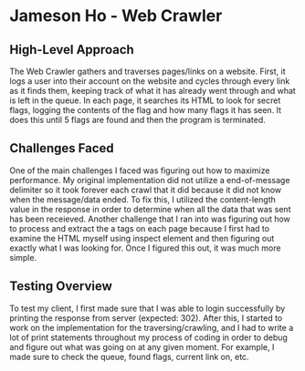 # Jameson Ho - Web Crawler

## High-Level Approach

The Web Crawler gathers and traverses pages/links on a website. First, it logs a user into their account on the website and cycles through every link as it finds them, keeping track of what it has already went through and what is left in the queue. In each page, it searches its HTML to look for secret flags, logging the contents of the flag and how many flags it has seen. It does this until 5 flags are found and then the program is terminated.

## Challenges Faced

One of the main challenges I faced was figuring out how to maximize performance. My original implementation did not utilize a end-of-message delimiter so it took forever each crawl that it did because it did not know when the message/data ended. To fix this, I utilized the content-length value in the response in order to determine when all the data that was sent has been receieved. Another challenge that I ran into was figuring out how to process and extract the a tags on each page because I first had to examine the HTML myself using inspect element and then figuring out exactly what I was looking for. Once I figured this out, it was much more simple.

## Testing Overview

To test my client, I first made sure that I was able to login successfully by printing the response from server (expected: 302). After this, I started to work on the implementation for the traversing/crawling, and I had to write a lot of print statements throughout my process of coding in order to debug and figure out what was going on at any given moment. For example, I made sure to check the queue, found flags, current link on, etc.
